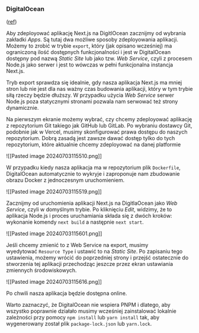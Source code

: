 
### DigitalOcean

([ref](https://docs.digitalocean.com/tutorials/app-nextjs-deploy/))

Aby zdeployować aplikację Next.js na DigitlOcean zacznijmy od wybrania zakładki _Apps_. Są tutaj dwa możliwe sposoby zdeployowania aplikacji. Możemy to zrobić w trybie `export`, który (jak opisano wcześniej) ma ograniczoną ilość dostępnych funkcjonalności i jest w DigitalOcean dostępny pod nazwą _Static Site_ lub jako tzw. _Web Service_, czyli z procesem Node.js jako serwer i jest to wówczas w pełni funkcjonalna instancja Next.js.

Tryb export sprawdza się idealnie, gdy nasza aplikacja Next.js ma mniej stron lub nie jest dla nas ważny czas budowania aplikacji, który w tym trybie siłą rzeczy będzie dłuższy. W przypadku użycia _Web Service_ serwer Node.js poza statycznymi stronami pozwala nam serwować też strony dynamicznie.

Na pierwszym ekranie możemy wybrać, czy chcemy zdeployować aplikację z repozytorium Git takiego jak GitHub lub GitLab. Po wybraniu dostawcy Git, podobnie jak w Vercel, musimy skonfigurować prawa dostępu do naszych repozytorium. Dobrą zasadą jest zawsze dawać dostęp tylko do tych repozytorium, które aktualnie chcemy zdeployować na danej platformie

![[Pasted image 20240703115510.png]]

W przypadku kiedy nasza aplikacja ma w repozytorium plik `Dockerfile`, DigitalOcean automatycznie to wykryje i zaproponuje nam zbudowanie obrazu Docker z jednoczesnym uruchomieniem.

![[Pasted image 20240703115519.png]]

Zacznijmy od uruchomienia aplikacji Next.js na DigitlaOcean jako _Web Service_, czyli w domyślnym trybie. Po kliknięciu _Edit_, widzimy, że to aplikacja Node.js i proces uruchamiania składa się z dwóch kroków: wykonanie komendy `next build` a następnie `next start`.

![[Pasted image 20240703115601.png]]

Jeśli chcemy zmienić to z Web Service na export, musimy wyedytować `Resource Type` i ustawić to na _Static Site_. Po zapisaniu tego ustawienia, możemy wrócić do poprzedniej strony i przejść ostatecznie do stworzenia tej aplikacji przechodząc jeszcze przez ekran ustawiania zmiennych środowiskowych.

![[Pasted image 20240703115616.png]]

Po chwili nasza aplikacja będzie dostępna online.

Warto zaznaczyć, że DigitalOcean nie wspiera PNPM i dlatego, aby wszystko poprawnie działało musimy wcześniej zainstalować lokalnie zależności przy pomocy `npm install` lub `yarn install` tak, aby wygenerowany został plik `package-lock.json` lub `yarn.lock`.

